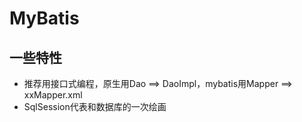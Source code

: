 # MyBatis

## 一些特性

- 推荐用接口式编程，原生用Dao ==> DaoImpl，mybatis用Mapper ==> xxMapper.xml
- SqlSession代表和数据库的一次绘画
